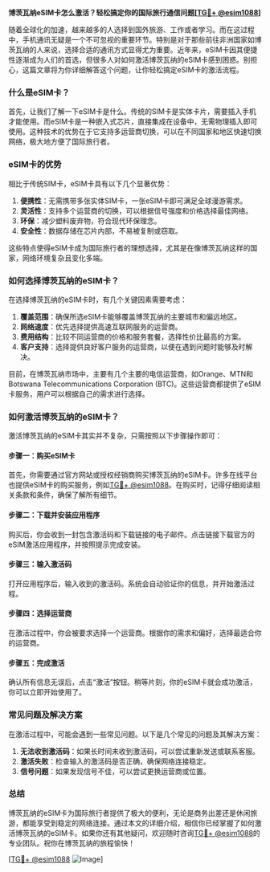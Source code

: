 **博茨瓦纳eSIM卡怎么激活？轻松搞定你的国际旅行通信问题[[TG💪+ @esim1088](https://t.me/s/esim1088)]**

随着全球化的加速，越来越多的人选择到国外旅游、工作或者学习。而在这过程中，手机通讯无疑是一个不可忽视的重要环节。特别是对于那些前往非洲国家如博茨瓦纳的人来说，选择合适的通讯方式显得尤为重要。近年来，eSIM卡因其便捷性逐渐成为人们的首选，但很多人对如何激活博茨瓦纳的eSIM卡感到困惑。别担心，这篇文章将为你详细解答这个问题，让你轻松搞定eSIM卡的激活流程。

### 什么是eSIM卡？

首先，让我们了解一下eSIM卡是什么。传统的SIM卡是实体卡片，需要插入手机才能使用。而eSIM卡是一种嵌入式芯片，直接集成在设备中，无需物理插入即可使用。这种技术的优势在于它支持多运营商切换，可以在不同国家和地区快速切换网络，极大地方便了国际旅行者。

### eSIM卡的优势

相比于传统SIM卡，eSIM卡具有以下几个显著优势：

1. **便携性**：无需携带多张实体SIM卡，一张eSIM卡即可满足全球漫游需求。
2. **灵活性**：支持多个运营商的切换，可以根据信号强度和价格选择最佳网络。
3. **环保**：减少塑料废弃物，符合现代环保理念。
4. **安全性**：数据存储在芯片内部，不易被复制或窃取。

这些特点使得eSIM卡成为国际旅行者的理想选择，尤其是在像博茨瓦纳这样的国家，网络环境复杂且变化多端。

### 如何选择博茨瓦纳的eSIM卡？

在选择博茨瓦纳的eSIM卡时，有几个关键因素需要考虑：

1. **覆盖范围**：确保所选eSIM卡能够覆盖博茨瓦纳的主要城市和偏远地区。
2. **网络速度**：优先选择提供高速互联网服务的运营商。
3. **费用结构**：比较不同运营商的价格和服务套餐，选择性价比最高的方案。
4. **客户支持**：选择提供良好客户服务的运营商，以便在遇到问题时能够及时解决。

目前，在博茨瓦纳市场中，主要有几个主要的电信运营商，如Orange、MTN和Botswana Telecommunications Corporation (BTC)。这些运营商都提供了eSIM卡服务，用户可以根据自己的需求进行选择。

### 如何激活博茨瓦纳的eSIM卡？

激活博茨瓦纳的eSIM卡其实并不复杂，只需按照以下步骤操作即可：

#### 步骤一：购买eSIM卡

首先，你需要通过官方网站或授权经销商购买博茨瓦纳的eSIM卡。许多在线平台也提供eSIM卡的购买服务，例如[TG💪+ @esim1088](https://t.me/s/esim1088)。在购买时，记得仔细阅读相关条款和条件，确保了解所有细节。

#### 步骤二：下载并安装应用程序

购买后，你会收到一封包含激活码和下载链接的电子邮件。点击链接下载官方的eSIM激活应用程序，并按照提示完成安装。

#### 步骤三：输入激活码

打开应用程序后，输入收到的激活码。系统会自动验证你的信息，并开始激活过程。

#### 步骤四：选择运营商

在激活过程中，你会被要求选择一个运营商。根据你的需求和偏好，选择最适合你的运营商。

#### 步骤五：完成激活

确认所有信息无误后，点击“激活”按钮。稍等片刻，你的eSIM卡就会成功激活，你可以立即开始使用了。

### 常见问题及解决方案

在激活过程中，可能会遇到一些常见问题。以下是几个常见的问题及其解决方案：

1. **无法收到激活码**：如果长时间未收到激活码，可以尝试重新发送或联系客服。
2. **激活失败**：检查输入的激活码是否正确，确保网络连接稳定。
3. **信号问题**：如果发现信号不佳，可以尝试更换运营商或位置。

### 总结

博茨瓦纳的eSIM卡为国际旅行者提供了极大的便利，无论是商务出差还是休闲旅游，都能享受到稳定的网络连接。通过本文的详细介绍，相信你已经掌握了如何激活博茨瓦纳的eSIM卡。如果你还有其他疑问，欢迎随时咨询[TG💪+ @esim1088](https://t.me/s/esim1088)的专业团队。祝你在博茨瓦纳的旅程愉快！

[[TG💪+ @esim1088](https://t.me/s/esim1088) ![Image](https://i.postimg.cc/4NQfJmqS/Snipaste-2025-05-13-00-14-12.png)]